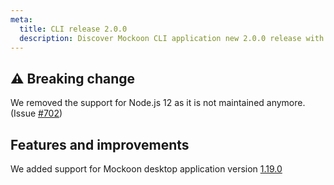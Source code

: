 ```yaml
---
meta:
  title: CLI release 2.0.0
  description: Discover Mockoon CLI application new 2.0.0 release with Node.js 12 end of support and new features (support for Desktop v1.19.0)
---
```


## ⚠️ Breaking change

We removed the support for Node.js 12 as it is not maintained anymore. (Issue [#702](https://github.com/mockoon/mockoon/issues/702))

## Features and improvements

We added support for Mockoon desktop application version [1.19.0](/old-releases/desktop/1.19.0/)
